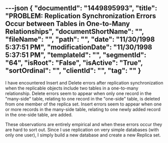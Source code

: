 ---json
{
  "documentId": "1449895993",
  "title": "PROBLEM: Replication Synchronization Errors Occur between Tables in One-to-Many Relationships",
  "documentShortName": "",
  "fileName": "",
  "path": "",
  "date": "11/30/1998 5:37:51 PM",
  "modificationDate": "11/30/1998 5:37:51 PM",
  "templateId": "",
  "segmentId": "64",
  "isRoot": "False",
  "isActive": "True",
  "sortOrdinal": "",
  "clientId": "",
  "tag": ""
}
---

I have encountered Insert and Delete errors after replication synchronization when the replicable objects include two tables in a one-to-many relationship. Delete errors seem to appear when only one record in the &quot;many-side&quot; table, relating to one record in the &quot;one-side&quot; table, is deleted from one member of the replica set. Insert errors seem to appear when one or more records in the many-side table, relating to one newly added record in the one-side table, are added.

These observations are entirely empirical and when these errors occur they are hard to sort out. Since I use replication on very simple databases (with only one user), I simply build a new database and create a new Replica set.
